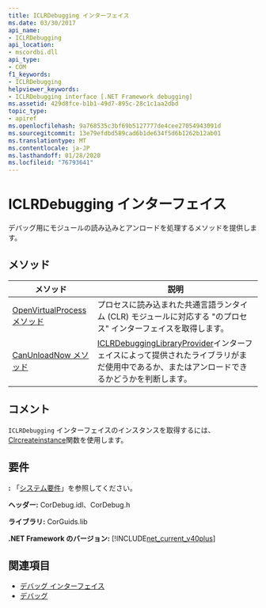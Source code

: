 ```yaml
---
title: ICLRDebugging インターフェイス
ms.date: 03/30/2017
api_name:
- ICLRDebugging
api_location:
- mscordbi.dll
api_type:
- COM
f1_keywords:
- ICLRDebugging
helpviewer_keywords:
- ICLRDebugging interface [.NET Framework debugging]
ms.assetid: 429d8fce-b1b1-49d7-895c-28c1c1aa2dbd
topic_type:
- apiref
ms.openlocfilehash: 9a768535c3bf69b5127777de4cee27054943091d
ms.sourcegitcommit: 13e79efdbd589cad6b1de634f5d6b1262b12ab01
ms.translationtype: MT
ms.contentlocale: ja-JP
ms.lasthandoff: 01/28/2020
ms.locfileid: "76793641"
---
```

# <a name="iclrdebugging-interface"></a>ICLRDebugging インターフェイス
デバッグ用にモジュールの読み込みとアンロードを処理するメソッドを提供します。  
  
## <a name="methods"></a>メソッド  
  
|メソッド|説明|  
|------------|-----------------|  
|[OpenVirtualProcess メソッド](iclrdebugging-openvirtualprocess-method.md)|プロセスに読み込まれた共通言語ランタイム (CLR) モジュールに対応する "のプロセス" インターフェイスを取得します。|  
|[CanUnloadNow メソッド](iclrdebugging-canunloadnow-method.md)|[ICLRDebuggingLibraryProvider](iclrdebugginglibraryprovider-interface.md)インターフェイスによって提供されたライブラリがまだ使用中であるか、またはアンロードできるかどうかを判断します。|  
  
## <a name="remarks"></a>コメント  
 `ICLRDebugging` インターフェイスのインスタンスを取得するには、 [Clrcreateinstance](../../../../docs/framework/unmanaged-api/hosting/clrcreateinstance-function.md)関数を使用します。  
  
## <a name="requirements"></a>要件  
 **:** 「[システム要件](../../../../docs/framework/get-started/system-requirements.md)」を参照してください。  
  
 **ヘッダー:** CorDebug.idl、CorDebug.h  
  
 **ライブラリ:** CorGuids.lib  
  
 **.NET Framework のバージョン:** [!INCLUDE[net_current_v40plus](../../../../includes/net-current-v40plus-md.md)]  
  
## <a name="see-also"></a>関連項目

- [デバッグ インターフェイス](debugging-interfaces.md)
- [デバッグ](index.md)

